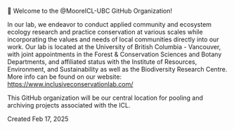 👋 Welcome to the @MooreICL-UBC GitHub Organization!

In our lab, we endeavor to conduct applied community and ecosystem ecology research and practice conservation at various scales while incorporating the values and needs of local communities directly into our work. Our lab is located at the University of British Columbia - Vancouver, with joint appointments in the Forest & Conservation Sciences and Botany Departments, and affiliated status with the Institute of Resources, Environment, and Sustainability as well as the Biodiversity Research Centre. More info can be found on our website: https://www.inclusiveconservationlab.com/

This GitHub organization will be our central location for pooling and archiving projects associated with the ICL. 

Created Feb 17, 2025
